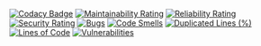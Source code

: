 [![Codacy Badge](https://api.codacy.com/project/badge/Grade/0472b7716de5415894724b61ffb066f0)](https://www.codacy.com/manual/ak.mail.ru/DesktopFX?utm_source=github.com&amp;utm_medium=referral&amp;utm_content=ak-git/DesktopFX&amp;utm_campaign=Badge_Grade)
[![Maintainability Rating](https://sonarcloud.io/api/project_badges/measure?project=ak-git_DesktopFX&metric=sqale_rating)](https://sonarcloud.io/dashboard?id=ak-git_DesktopFX)
[![Reliability Rating](https://sonarcloud.io/api/project_badges/measure?project=ak-git_DesktopFX&metric=reliability_rating)](https://sonarcloud.io/dashboard?id=ak-git_DesktopFX)
[![Security Rating](https://sonarcloud.io/api/project_badges/measure?project=ak-git_DesktopFX&metric=security_rating)](https://sonarcloud.io/dashboard?id=ak-git_DesktopFX)
[![Bugs](https://sonarcloud.io/api/project_badges/measure?project=ak-git_DesktopFX&metric=bugs)](https://sonarcloud.io/dashboard?id=ak-git_DesktopFX)
[![Code Smells](https://sonarcloud.io/api/project_badges/measure?project=ak-git_DesktopFX&metric=code_smells)](https://sonarcloud.io/dashboard?id=ak-git_DesktopFX)
[![Duplicated Lines (%)](https://sonarcloud.io/api/project_badges/measure?project=ak-git_DesktopFX&metric=duplicated_lines_density)](https://sonarcloud.io/dashboard?id=ak-git_DesktopFX)
[![Lines of Code](https://sonarcloud.io/api/project_badges/measure?project=ak-git_DesktopFX&metric=ncloc)](https://sonarcloud.io/dashboard?id=ak-git_DesktopFX)
[![Vulnerabilities](https://sonarcloud.io/api/project_badges/measure?project=ak-git_DesktopFX&metric=vulnerabilities)](https://sonarcloud.io/dashboard?id=ak-git_DesktopFX)
